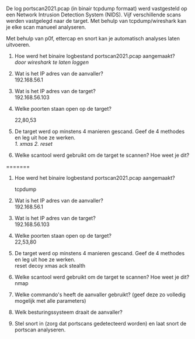 

De log portscan2021.pcap (in binair tcpdump formaat) werd vastgesteld op een Network Intrusion Detection System (NIDS). Vijf verschillende scans werden vastgelegd naar de target. Met behulp van tcpdump/wireshark kan je elke scan manueel analyseren.

Met behulp van p0f, ettercap en snort kan je automatisch analyses laten uitvoeren.  
  
  
  
1. Hoe werd het binaire logbestand portscan2021.pcap aangemaakt?  
	 *door wireshark te laten loggen* 
  
2. Wat is het IP adres van de aanvaller?  
	192.168.56.1
  
3. Wat is het IP adres van de target?  
	  192.168.56.103
  
4. Welke poorten staan open op de target?  
  
	  22,80,53
1. De target werd op minstens 4 manieren gescand. Geef de 4 methodes en leg uit hoe ze werken.  
	*1. xmas*
	*2. reset*
	
  
  
6. Welke scantool werd gebruikt om de target te scannen? Hoe weet je dit?  
  
=======
1. Hoe werd het binaire logbestand portscan2021.pcap aangemaakt?  
  
	  tcpdump
1. Wat is het IP adres van de aanvaller?  
	  192.168.56.1
  
3. Wat is het IP adres van de target?  
  192.168.56.103
  
4. Welke poorten staan open op de target?  
	  22,53,80
  
5. De target werd op minstens 4 manieren gescand. Geef de 4 methodes en leg uit hoe ze werken.  
  reset
  decoy
  xmas 
  ack
  stealth
  
6. Welke scantool werd gebruikt om de target te scannen? Hoe weet je dit?  
  nmap 

  
7. Welke commando's heeft de aanvaller gebruikt? (geef deze zo volledig mogelijk met alle parameters)  
  
  
8. Welk besturingssysteem draait de aanvaller?  
  
  

9. Stel snort in (zorg dat portscans gedetecteerd worden) en laat snort de portscan analyseren.  
